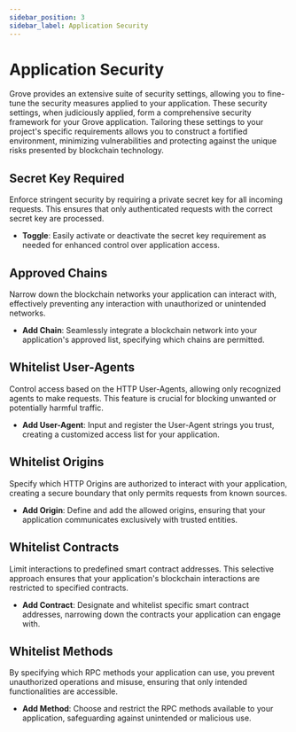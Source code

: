 ```yaml
---
sidebar_position: 3
sidebar_label: Application Security
---
```


# Application Security

Grove provides an extensive suite of security settings, allowing you to fine-tune the security measures applied to your application. These security settings, when judiciously applied, form a comprehensive security framework for your Grove application. Tailoring these settings to your project's specific requirements allows you to construct a fortified environment, minimizing vulnerabilities and protecting against the unique risks presented by blockchain technology. 

## Secret Key Required

Enforce stringent security by requiring a private secret key for all incoming requests. This ensures that only authenticated requests with the correct secret key are processed.

- **Toggle**: Easily activate or deactivate the secret key requirement as needed for enhanced control over application access.

## Approved Chains

Narrow down the blockchain networks your application can interact with, effectively preventing any interaction with unauthorized or unintended networks.

- **Add Chain**: Seamlessly integrate a blockchain network into your application's approved list, specifying which chains are permitted.

## Whitelist User-Agents

Control access based on the HTTP User-Agents, allowing only recognized agents to make requests. This feature is crucial for blocking unwanted or potentially harmful traffic.

- **Add User-Agent**: Input and register the User-Agent strings you trust, creating a customized access list for your application.

## Whitelist Origins 

Specify which HTTP Origins are authorized to interact with your application, creating a secure boundary that only permits requests from known sources.

- **Add Origin**: Define and add the allowed origins, ensuring that your application communicates exclusively with trusted entities.

## Whitelist Contracts

Limit interactions to predefined smart contract addresses. This selective approach ensures that your application's blockchain interactions are restricted to specified contracts.

- **Add Contract**: Designate and whitelist specific smart contract addresses, narrowing down the contracts your application can engage with.

## Whitelist Methods

By specifying which RPC methods your application can use, you prevent unauthorized operations and misuse, ensuring that only intended functionalities are accessible.

- **Add Method**: Choose and restrict the RPC methods available to your application, safeguarding against unintended or malicious use.
